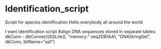 # Identification_script
Script for species identification
Hello everybody all around the world

I want identification script
#align DNA sequences stored in separate tables:
dbConn - dbConnect(SQLite(), "memory:"
seq2DB(AA1, "DNAStringSet", dbConn, tblName="aa1")


